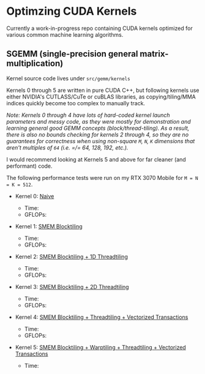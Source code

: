 # Optimzing CUDA Kernels
Currently a work-in-progress repo containing CUDA kernels optimized for various common machine learning algorithms.

## SGEMM (single-precision general matrix-multiplication)
Kernel source code lives under `src/gemm/kernels`

Kernels 0 through 5 are written in pure CUDA C++, but following kernels use either NVIDIA's CUTLASS/CuTe or cuBLAS libraries, as copying/tiling/MMA indices quickly become too complex to manually track.

*Note: Kernels 0 through 4 have lots of hard-coded kernel launch parameters and messy code, as they were mostly for demonstration and learning general good GEMM concepts (block/thread-tiling). As a result, there is also no bounds checking for kernels 2 through 4, so they are no guarantees for correctness when using non-square `M`, `N`, `K` dimensions that aren't multiples of `64` (i.e. =/= 64, 128, 192, etc.).*

I would recommend looking at Kernels 5 and above for far cleaner (and performant) code. 

The following performance tests were run on my RTX 3070 Mobile for `M = N = K = 512`.

- Kernel 0: [Naive](src/gemm/kernel/0_naive.cuh)
    - Time: 
    - GFLOPs: 

- Kernel 1: [SMEM Blocktiling](src/gemm/kernel/1_shared_mem.cuh)
    - Time: 
    - GFLOPs: 

- Kernel 2: [SMEM Blocktiling + 1D Threadtiling](src/gemm/kernel/2_onedim_blocktile.cuh)
    - Time: 
    - GFLOPs: 

- Kernel 3: [SMEM Blocktiling + 2D Threadtiling](src/gemm/kernel/3_twodim_blocktile.cuh)
    - Time: 
    - GFLOPs: 

- Kernel 4: [SMEM Blocktiling + Threadtiling + Vectorized Transactions](src/gemm/kernel/4_twodim_blocktile_vectorized.cuh)
    - Time: 
    - GFLOPs: 
    
- Kernel 5: [SMEM Blocktiling + Warptiling + Threadtiling + Vectorized Transactions](src/gemm/kernel/5_warptile.cuh)
    - Time:
